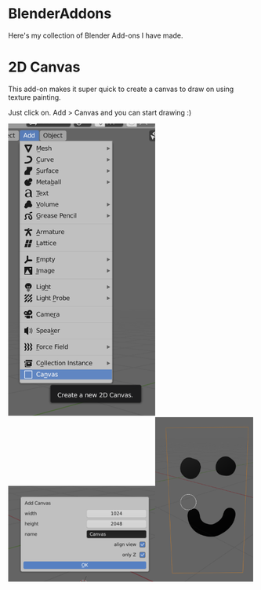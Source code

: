 # BlenderAddons
Here's my collection of Blender Add-ons I have made. 

# 2D Canvas
This add-on makes it super quick to create a canvas to draw on using texture painting. 

Just click on. Add > Canvas and you can start drawing :)

<img src="https://github.com/ArjoNagelhout/BlenderAddons/blob/master/screenshot_1.png?raw=true" width="300"><img src="https://github.com/ArjoNagelhout/BlenderAddons/blob/master/screenshot_2.png?raw=true" width="300"><img src="https://github.com/ArjoNagelhout/BlenderAddons/blob/master/screenshot_3.png?raw=true" width="200">
